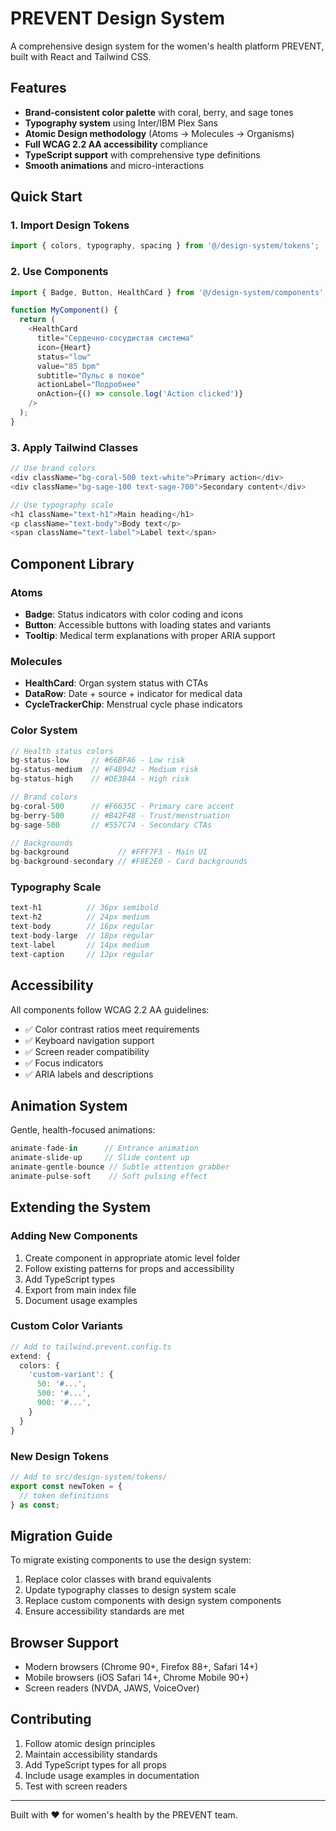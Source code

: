 
# PREVENT Design System

A comprehensive design system for the women's health platform PREVENT, built with React and Tailwind CSS.

## Features

- **Brand-consistent color palette** with coral, berry, and sage tones
- **Typography system** using Inter/IBM Plex Sans
- **Atomic Design methodology** (Atoms → Molecules → Organisms)
- **Full WCAG 2.2 AA accessibility** compliance
- **TypeScript support** with comprehensive type definitions
- **Smooth animations** and micro-interactions

## Quick Start

### 1. Import Design Tokens

```typescript
import { colors, typography, spacing } from '@/design-system/tokens';
```

### 2. Use Components

```typescript
import { Badge, Button, HealthCard } from '@/design-system/components';

function MyComponent() {
  return (
    <HealthCard
      title="Сердечно-сосудистая система"
      icon={Heart}
      status="low"
      value="85 bpm"
      subtitle="Пульс в покое"
      actionLabel="Подробнее"
      onAction={() => console.log('Action clicked')}
    />
  );
}
```

### 3. Apply Tailwind Classes

```typescript
// Use brand colors
<div className="bg-coral-500 text-white">Primary action</div>
<div className="bg-sage-100 text-sage-700">Secondary content</div>

// Use typography scale
<h1 className="text-h1">Main heading</h1>
<p className="text-body">Body text</p>
<span className="text-label">Label text</span>
```

## Component Library

### Atoms

- **Badge**: Status indicators with color coding and icons
- **Button**: Accessible buttons with loading states and variants
- **Tooltip**: Medical term explanations with proper ARIA support

### Molecules

- **HealthCard**: Organ system status with CTAs
- **DataRow**: Date + source + indicator for medical data
- **CycleTrackerChip**: Menstrual cycle phase indicators

### Color System

```typescript
// Health status colors
bg-status-low     // #66BFA6 - Low risk
bg-status-medium  // #F4B942 - Medium risk  
bg-status-high    // #DE3B4A - High risk

// Brand colors
bg-coral-500      // #F6635C - Primary care accent
bg-berry-500      // #B42F48 - Trust/menstruation
bg-sage-500       // #557C74 - Secondary CTAs

// Backgrounds
bg-background           // #FFF7F3 - Main UI
bg-background-secondary // #F8E2E0 - Card backgrounds
```

### Typography Scale

```typescript
text-h1          // 36px semibold
text-h2          // 24px medium
text-body        // 16px regular
text-body-large  // 18px regular
text-label       // 14px medium
text-caption     // 12px regular
```

## Accessibility

All components follow WCAG 2.2 AA guidelines:

- ✅ Color contrast ratios meet requirements
- ✅ Keyboard navigation support
- ✅ Screen reader compatibility
- ✅ Focus indicators
- ✅ ARIA labels and descriptions

## Animation System

Gentle, health-focused animations:

```typescript
animate-fade-in      // Entrance animation
animate-slide-up     // Slide content up
animate-gentle-bounce // Subtle attention grabber
animate-pulse-soft    // Soft pulsing effect
```

## Extending the System

### Adding New Components

1. Create component in appropriate atomic level folder
2. Follow existing patterns for props and accessibility
3. Add TypeScript types
4. Export from main index file
5. Document usage examples

### Custom Color Variants

```typescript
// Add to tailwind.prevent.config.ts
extend: {
  colors: {
    'custom-variant': {
      50: '#...',
      500: '#...',
      900: '#...',
    }
  }
}
```

### New Design Tokens

```typescript
// Add to src/design-system/tokens/
export const newToken = {
  // token definitions
} as const;
```

## Migration Guide

To migrate existing components to use the design system:

1. Replace color classes with brand equivalents
2. Update typography classes to design system scale
3. Replace custom components with design system components
4. Ensure accessibility standards are met

## Browser Support

- Modern browsers (Chrome 90+, Firefox 88+, Safari 14+)
- Mobile browsers (iOS Safari 14+, Chrome Mobile 90+)
- Screen readers (NVDA, JAWS, VoiceOver)

## Contributing

1. Follow atomic design principles
2. Maintain accessibility standards
3. Add TypeScript types for all props
4. Include usage examples in documentation
5. Test with screen readers

---

Built with ❤️ for women's health by the PREVENT team.
